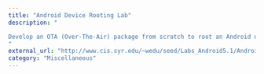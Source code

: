 ```yaml
---
title: "Android Device Rooting Lab"
description: "

Develop an OTA (Over-The-Air) package from scratch to root an Android device.
"
external_url: "http://www.cis.syr.edu/~wedu/seed/Labs_Android5.1/Android_Rooting"
category: "Miscellaneous"
---
```

